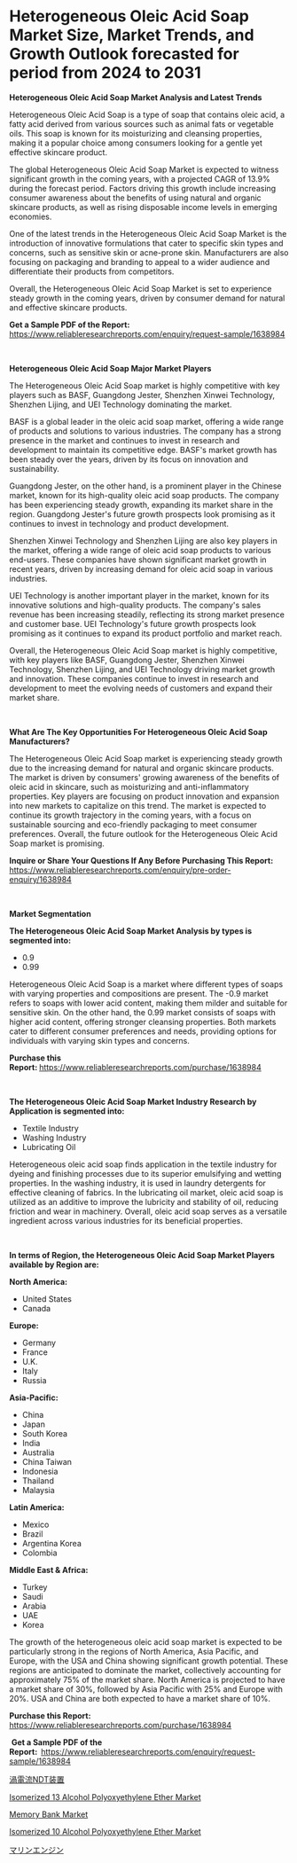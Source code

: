 <p><h1>Heterogeneous Oleic Acid Soap Market Size, Market Trends, and Growth Outlook forecasted for period from 2024 to 2031</h1></p><p><strong>Heterogeneous Oleic Acid Soap Market Analysis and Latest Trends</strong></p>
<p><p>Heterogeneous Oleic Acid Soap is a type of soap that contains oleic acid, a fatty acid derived from various sources such as animal fats or vegetable oils. This soap is known for its moisturizing and cleansing properties, making it a popular choice among consumers looking for a gentle yet effective skincare product.</p><p>The global Heterogeneous Oleic Acid Soap Market is expected to witness significant growth in the coming years, with a projected CAGR of 13.9% during the forecast period. Factors driving this growth include increasing consumer awareness about the benefits of using natural and organic skincare products, as well as rising disposable income levels in emerging economies.</p><p>One of the latest trends in the Heterogeneous Oleic Acid Soap Market is the introduction of innovative formulations that cater to specific skin types and concerns, such as sensitive skin or acne-prone skin. Manufacturers are also focusing on packaging and branding to appeal to a wider audience and differentiate their products from competitors.</p><p>Overall, the Heterogeneous Oleic Acid Soap Market is set to experience steady growth in the coming years, driven by consumer demand for natural and effective skincare products.</p></p>
<p><strong>Get a Sample PDF of the Report:&nbsp;</strong> <a href="https://www.reliableresearchreports.com/enquiry/request-sample/1638984">https://www.reliableresearchreports.com/enquiry/request-sample/1638984</a></p>
<p>&nbsp;</p>
<p><strong>Heterogeneous Oleic Acid Soap Major Market Players</strong></p>
<p><p>The Heterogeneous Oleic Acid Soap market is highly competitive with key players such as BASF, Guangdong Jester, Shenzhen Xinwei Technology, Shenzhen Lijing, and UEI Technology dominating the market.</p><p>BASF is a global leader in the oleic acid soap market, offering a wide range of products and solutions to various industries. The company has a strong presence in the market and continues to invest in research and development to maintain its competitive edge. BASF's market growth has been steady over the years, driven by its focus on innovation and sustainability.</p><p>Guangdong Jester, on the other hand, is a prominent player in the Chinese market, known for its high-quality oleic acid soap products. The company has been experiencing steady growth, expanding its market share in the region. Guangdong Jester's future growth prospects look promising as it continues to invest in technology and product development.</p><p>Shenzhen Xinwei Technology and Shenzhen Lijing are also key players in the market, offering a wide range of oleic acid soap products to various end-users. These companies have shown significant market growth in recent years, driven by increasing demand for oleic acid soap in various industries.</p><p>UEI Technology is another important player in the market, known for its innovative solutions and high-quality products. The company's sales revenue has been increasing steadily, reflecting its strong market presence and customer base. UEI Technology's future growth prospects look promising as it continues to expand its product portfolio and market reach.</p><p>Overall, the Heterogeneous Oleic Acid Soap market is highly competitive, with key players like BASF, Guangdong Jester, Shenzhen Xinwei Technology, Shenzhen Lijing, and UEI Technology driving market growth and innovation. These companies continue to invest in research and development to meet the evolving needs of customers and expand their market share.</p></p>
<p>&nbsp;</p>
<p><strong>What Are The Key Opportunities For Heterogeneous Oleic Acid Soap Manufacturers?</strong></p>
<p><p>The Heterogeneous Oleic Acid Soap market is experiencing steady growth due to the increasing demand for natural and organic skincare products. The market is driven by consumers' growing awareness of the benefits of oleic acid in skincare, such as moisturizing and anti-inflammatory properties. Key players are focusing on product innovation and expansion into new markets to capitalize on this trend. The market is expected to continue its growth trajectory in the coming years, with a focus on sustainable sourcing and eco-friendly packaging to meet consumer preferences. Overall, the future outlook for the Heterogeneous Oleic Acid Soap market is promising.</p></p>
<p><strong>Inquire or Share Your Questions If Any Before Purchasing This Report:</strong> <a href="https://www.reliableresearchreports.com/enquiry/pre-order-enquiry/1638984">https://www.reliableresearchreports.com/enquiry/pre-order-enquiry/1638984</a></p>
<p>&nbsp;</p>
<p><strong>Market Segmentation</strong></p>
<p><strong>The Heterogeneous Oleic Acid Soap Market Analysis by types is segmented into:</strong></p>
<p><ul><li>0.9</li><li>0.99</li></ul></p>
<p><p>Heterogeneous Oleic Acid Soap is a market where different types of soaps with varying properties and compositions are present. The -0.9 market refers to soaps with lower acid content, making them milder and suitable for sensitive skin. On the other hand, the 0.99 market consists of soaps with higher acid content, offering stronger cleansing properties. Both markets cater to different consumer preferences and needs, providing options for individuals with varying skin types and concerns.</p></p>
<p><strong>Purchase this Report:&nbsp;</strong><a href="https://www.reliableresearchreports.com/purchase/1638984">https://www.reliableresearchreports.com/purchase/1638984</a></p>
<p>&nbsp;</p>
<p><strong>The Heterogeneous Oleic Acid Soap Market Industry Research by Application is segmented into:</strong></p>
<p><ul><li>Textile Industry</li><li>Washing Industry</li><li>Lubricating Oil</li></ul></p>
<p><p>Heterogeneous oleic acid soap finds application in the textile industry for dyeing and finishing processes due to its superior emulsifying and wetting properties. In the washing industry, it is used in laundry detergents for effective cleaning of fabrics. In the lubricating oil market, oleic acid soap is utilized as an additive to improve the lubricity and stability of oil, reducing friction and wear in machinery. Overall, oleic acid soap serves as a versatile ingredient across various industries for its beneficial properties.</p></p>
<p>&nbsp;</p>
<p><strong>In terms of Region, the Heterogeneous Oleic Acid Soap Market Players available by Region are:</strong></p>
<p>
    <p> <strong> North America: </strong>
        <ul>
            <li>United States</li>
            <li>Canada</li>
        </ul>
        </p> 
    <p> <strong> Europe: </strong>
        <ul>
            <li>Germany</li>
            <li>France</li>
            <li>U.K.</li>
            <li>Italy</li>
            <li>Russia</li>
        </ul>
        </p> 
    <p> <strong> Asia-Pacific: </strong>
        <ul>
            <li>China</li>
            <li>Japan</li>
            <li>South Korea</li>
            <li>India</li>
            <li>Australia</li>
            <li>China Taiwan</li>
            <li>Indonesia</li>
            <li>Thailand</li>
            <li>Malaysia</li>
        </ul>
        </p> 
    <p> <strong> Latin America: </strong>
        <ul>
            <li>Mexico</li>
            <li>Brazil</li>
            <li>Argentina Korea</li>
            <li>Colombia</li>
        </ul>
        </p> 
    <p> <strong> Middle East & Africa: </strong>
        <ul>
            <li>Turkey</li>
            <li>Saudi</li>
            <li>Arabia</li>
            <li>UAE</li>
            <li>Korea</li>
        </ul>
    </p>
    </p>
<p><p>The growth of the heterogeneous oleic acid soap market is expected to be particularly strong in the regions of North America, Asia Pacific, and Europe, with the USA and China showing significant growth potential. These regions are anticipated to dominate the market, collectively accounting for approximately 75% of the market share. North America is projected to have a market share of 30%, followed by Asia Pacific with 25% and Europe with 20%. USA and China are both expected to have a market share of 10%.</p></p>
<p><strong>Purchase this Report: </strong><a href="https://www.reliableresearchreports.com/purchase/1638984">https://www.reliableresearchreports.com/purchase/1638984</a></p>
<p>&nbsp;<strong>Get a Sample PDF of the Report:&nbsp;&nbsp;</strong><a href="https://www.reliableresearchreports.com/enquiry/request-sample/1638984">https://www.reliableresearchreports.com/enquiry/request-sample/1638984</a></p>
<p><strong></strong></p>
<p><p><a href="https://medium.com/@hazelnutt83/%E3%82%A8%E3%83%87%E3%82%A3%E9%9B%BB%E6%B5%81ndt%E8%A3%85%E7%BD%AE%E5%B8%82%E5%A0%B4%E3%83%AC%E3%83%9D%E3%83%BC%E3%83%88%E3%81%AF-%E3%81%93%E3%81%AE%E5%B8%82%E5%A0%B4%E3%81%AE%E6%9C%80%E6%96%B0%E3%83%88%E3%83%AC%E3%83%B3%E3%83%89%E3%81%A8%E6%88%90%E9%95%B7%E6%A9%9F%E4%BC%9A%E3%82%92%E6%98%8E%E3%82%89%E3%81%8B%E3%81%AB%E3%81%97%E3%81%A6%E3%81%84%E3%81%BE%E3%81%99-eb1f9940a425">渦電流NDT装置</a></p><p><a href="https://github.com/biheemgalvinlouises6hokrh3h/Market-Research-Report-List-1/blob/main/isomerized-13-alcohol-polyoxyethylene-ether-market.md">Isomerized 13 Alcohol Polyoxyethylene Ether Market</a></p><p><a href="https://issuu.com/reportprime-2/docs/memory-bank-market-size-2030.pptx">Memory Bank Market</a></p><p><a href="https://github.com/guneycigdem35/Market-Research-Report-List-2/blob/main/isomerized-10-alcohol-polyoxyethylene-ether-market.md">Isomerized 10 Alcohol Polyoxyethylene Ether Market</a></p><p><a href="https://github.com/ihabdkwlxs948/Market-Research-Report-List-1/blob/main/6435422273.md">マリンエンジン</a></p></p>